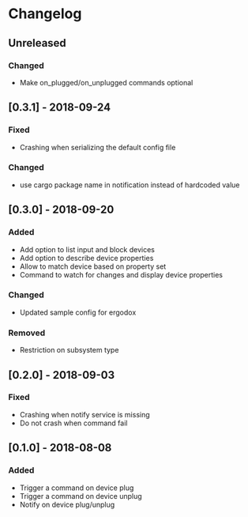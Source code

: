 # Changelog

## Unreleased
### Changed
- Make on_plugged/on_unplugged commands optional

## [0.3.1] - 2018-09-24
### Fixed
- Crashing when serializing the default config file
### Changed
- use cargo package name in notification instead of hardcoded value

## [0.3.0] - 2018-09-20
### Added
- Add option to list input and block devices
- Add option to describe device properties
- Allow to match device based on property set
- Command to watch for changes and display device properties
### Changed
- Updated sample config for ergodox
### Removed
- Restriction on subsystem type

## [0.2.0] - 2018-09-03
### Fixed
- Crashing when notify service is missing
- Do not crash when command fail

## [0.1.0] - 2018-08-08
### Added
- Trigger a command on device plug
- Trigger a command on device unplug
- Notify on device plug/unplug
